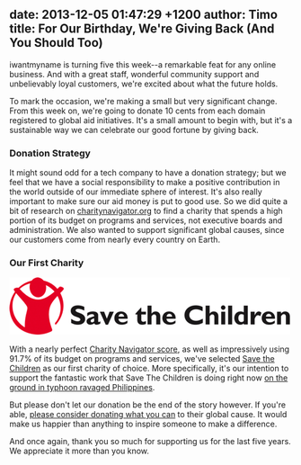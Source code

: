 date: 2013-12-05 01:47:29 +1200
author: Timo
title: For Our Birthday, We're Giving Back (And You Should Too)
----

<!-- excerpt -->

iwantmyname is turning five this week--a remarkable feat for any online business. And with a great staff, wonderful community support and unbelievably loyal customers, we're excited about what the future holds.

To mark the occasion, we're making a small but very significant change. From this week on, we're going to donate 10 cents from each domain registered to global aid initiatives. It's a small amount to begin with, but it's a sustainable way we can celebrate our good fortune by giving back. 

<!-- /excerpt -->

### Donation Strategy

It might sound odd for a tech company to have a donation strategy; but we feel that we have a social responsibility to make a positive contribution in the world outside of our immediate sphere of interest. It's also really important to make sure our aid money is put to good use. So we did quite a bit of research on [charitynavigator.org](http://charitynavigator.org) to find a charity that spends a high portion of its budget on programs and services, not executive boards and administration. We also wanted to support significant global causes, since our customers come from nearly every country on Earth. 

### Our First Charity

![Save The Children](/media/2013-12-05-save-the-children.png)

With a nearly perfect [Charity Navigator score](http://www.charitynavigator.org/index.cfm?bay=search.summary&orgid=4438), as well as impressively using 91.7% of its budget on programs and services, we've selected [Save the Children](http://www.savethechildren.org) as our first charity of choice. More specifically, it's our intention to support the fantastic work that Save The Children is doing right now [on the ground in typhoon ravaged Philippines](http://www.savethechildren.org/site/c.8rKLIXMGIpI4E/b.6150549/).

But please don't let our donation be the end of the story however. If you're able, [please consider donating what you can](https://secure.savethechildren.org/site/c.8rKLIXMGIpI4E/b.8855857/k.E53D/Donate_to_the_Typhoon_Haiyan_Childrens_Relief_Fund/apps/ka/sd/donor.asp) to their global cause. It would make us happier than anything to inspire someone to make a difference.

And once again, thank you so much for supporting us for the last five years. We appreciate it more than you know.
